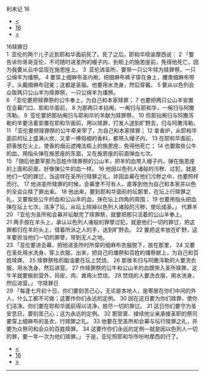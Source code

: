 ﻿





 利未记 16




* [<](bible/LEV15.md)
* [16](bible/LEV.md)
* [>](bible/LEV17.md)



 
16赎罪日  
1  亚伦的两个儿子近到耶和华面前死了。死了之后，耶和华晓谕摩西说： 
2 「要告诉你哥哥亚伦，不可随时进圣所的幔子内、到柜上的施恩座前，免得他死亡，因为我要从云中显现在施恩座上。 
3  亚伦进圣所，要带一只公牛犊为赎罪祭，一只公绵羊为燔祭。 
4 要穿上细麻布圣内袍，把细麻布裤子穿在身上，腰束细麻布带子，头戴细麻布冠冕；这都是圣服。他要用水洗身，然后穿戴。 
5 要从以色列会众取两只公山羊为赎罪祭，一只公绵羊为燔祭。  
6 「亚伦要把赎罪祭的公牛奉上，为自己和本家赎罪； 
7 也要把两只公山羊安置在会幕门口、耶和华面前， 
8 为那两只羊拈阄，一阄归与耶和华，一阄归与阿撒泻勒。 
9  亚伦要把那拈阄归与耶和华的羊献为赎罪祭， 
10 但那拈阄归与阿撒泻勒的羊要活着安置在耶和华面前，用以赎罪，打发人送到旷野去，归与阿撒泻勒。  
11 「亚伦要把赎罪祭的公牛牵来宰了，为自己和本家赎罪； 
12 拿香炉，从耶和华面前的坛上盛满火炭，又拿一捧捣细的香料，都带入幔子内， 
13 在耶和华面前，把香放在火上，使香的烟云遮掩法柜上的施恩座，免得他死亡； 
14 也要取些公牛的血，用指头弹在施恩座的东面，又在施恩座的前面弹血七次。  
15 「随后他要宰那为百姓作赎罪祭的公山羊，把羊的血带入幔子内，弹在施恩座的上面和前面，好像弹公牛的血一样。 
16 他因以色列人诸般的污秽、过犯，就是他们一切的罪愆，当这样在圣所行赎罪之礼，并因会幕在他们污秽之中，也要照样而行。 
17 他进圣所赎罪的时候，会幕里不可有人，直等到他为自己和本家并以色列全会众赎了罪出来。 
18 他出来，要到耶和华面前的坛那里，在坛上行赎罪之礼，又要取些公牛的血和公山羊的血，抹在坛上四角的周围； 
19 也要用指头把血弹在坛上七次，洁净了坛，从坛上除掉以色列人诸般的污秽，使坛成圣。」 代罪羊  
20 「亚伦为圣所和会幕并坛献完了赎罪祭，就要把那只活着的公山羊奉上。 
21 两手按在羊头上，承认以色列人诸般的罪孽过犯，就是他们一切的罪愆，把这罪都归在羊的头上，借着所派之人的手，送到旷野去。 
22 要把这羊放在旷野，这羊要担当他们一切的罪孽，带到无人之地。  
23 「亚伦要进会幕，把他进圣所时所穿的细麻布衣服脱下，放在那里， 
24 又要在圣处用水洗身，穿上衣服，出来，把自己的燔祭和百姓的燔祭献上，为自己和百姓赎罪。 
25 赎罪祭牲的脂油要在坛上焚烧。 
26 那放羊归与阿撒泻勒的人要洗衣服，用水洗身，然后进营。 
27 作赎罪祭的公牛和公山羊的血既带入圣所赎罪，这牛羊就要搬到营外，将皮、肉、粪用火焚烧。 
28 焚烧的人要洗衣服，用水洗身，然后进营。」 守赎罪日  
29 「每逢七月初十日，你们要刻苦己心，无论是本地人，是寄居在你们中间的外人，什么工都不可做；这要作你们永远的定例。 
30 因在这日要为你们赎罪，使你们洁净。你们要在耶和华面前得以洁净，脱尽一切的罪愆。 
31 这日你们要守为圣安息日，要刻苦己心；这为永远的定例。 
32 那受膏、接续他父亲承接圣职的祭司要穿上细麻布的圣衣，行赎罪之礼。 
33 他要在至圣所和会幕与坛行赎罪之礼，并要为众祭司和会众的百姓赎罪。 
34 这要作你们永远的定例—就是因以色列人一切的罪，要一年一次为他们赎罪。」 于是，亚伦照耶和华所吩咐摩西的行了。 
* [<](bible/LEV15.md)
* [16](bible/LEV.md)
* [>](bible/LEV17.md)





---









